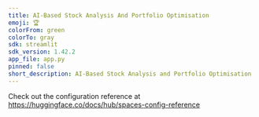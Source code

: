 ```yaml
---
title: AI-Based Stock Analysis And Portfolio Optimisation
emoji: 🏆
colorFrom: green
colorTo: gray
sdk: streamlit
sdk_version: 1.42.2
app_file: app.py
pinned: false
short_description: AI-Based Stock Analysis and Portfolio Optimisation
---
```


Check out the configuration reference at https://huggingface.co/docs/hub/spaces-config-reference
